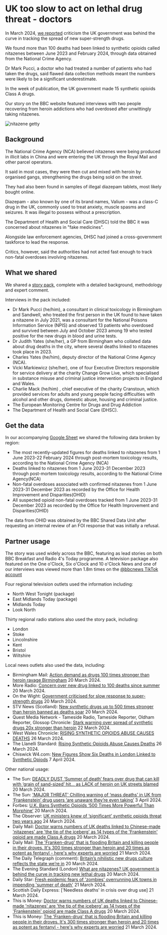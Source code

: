 # UK too slow to act on lethal drug threat - doctors

In March 2024, [we reported](https://www.bbc.co.uk/news/uk-68479491) criticism the UK government was behind the curve in tracking the spread of new super-strength drugs.

We found more than 100 deaths had been linked to synthetic opioids called nitazenes between June 2023 and February 2024, through data obtained from the National Crime Agency.

Dr Mark Pucci, a doctor who had treated a number of patients who had taken the drugs, said flawed data collection methods meant the numbers were likely to be a significant underestimate.

In the week of publication, the UK government made 15 synthetic opioids Class A drugs.

Our story on the BBC website featured interviews with two people recovering from heroin addictions who had overdosed after unwittingly taking nitazenes.

![nitazene getty](https://github.com/BBC-Data-Unit/Synthetic_opioids/assets/61186777/01ad7642-2fc2-4b2b-97dc-dab38f1e09ce)

## Background

The National Crime Agency (NCA) believed nitazenes were being produced in illicit labs in China and were entering the UK through the Royal Mail and other parcel operators.

It said in most cases, they were then cut and mixed with heroin by organised gangs, strengthening the drugs being sold on the street.

They had also been found in samples of illegal diazepam tablets, most likely bought online.

Diazepam - also known by one of its brand names, Valium - was a class-C drug in the UK,  commonly used to treat anxiety, muscle spasms and seizures. It was illegal to possess without a prescription.

The Department of Health and Social Care (DHSC) told the BBC it was concerned about nitazenes in "fake medicines". 

Alongside law enforcement agencies, DHSC had joined a cross-government taskforce to lead the response.

Critics, however, said the authorities had not acted fast enough to track non-fatal overdoses involving nitazenes.

## What we shared

We shared a [story pack](https://docs.google.com/document/d/1gvaKS175L6Q3-W4dFw_l2sHuSoozNO2IXWtZ7muuO_s/edit?usp=sharing), complete with a detailed background, methodology and expert comment.

Interviews in the pack included: 

* Dr Mark Pucci (he/him), a consultant in clinical toxicology in Birmingham and Sandwell, who treated the first person in the UK found to have taken a nitazene in July 2021, was a consultant for the National Poisons Information Service (NPIS) and observed 13 patients who overdosed and survived between July and October 2023 among 19 who tested positive for the new drugs in blood and urine tests.
* Dr Judith Yates (she/her), a GP from Birmingham who collated data about drug deaths in the city, where several deaths linked to nitazenes took place in 2023.
* Charles Yates (he/him), deputy director of the National Crime Agency (NCA). 
* Vicki Markiewicz (she/her), one of four Executive Directors responsible for service delivery at the charity Change Grow Live, which specialised in substance misuse and criminal justice intervention projects in England and Wales.
* Charlie Mack (he/him) , chief executive of the charity Cranstoun, which provided services for adults and young people facing difficulties with alcohol and other drugs, domestic abuse, housing and criminal justice.
* The European Monitoring Centre for Drugs and Drug Addiction
* The Department of Health and Social Care (DHSC).

## Get the data

In our accompanying [Google Sheet](https://docs.google.com/spreadsheets/d/1ZbdoaRt--mqC4XWWI00LvpcvnJPz87LfSgDPe6RkUQk/edit?usp=sharing_) we shared the following data broken by region:

* The most recently-updated figures for deaths linked to nitazenes from 1 June 2023-22 February 2024 through post-mortem toxicology results, according to the National Crime Agency (NCA)
* Deaths linked to nitazenes from 1 June 2023-31 December 2023 through post-mortem toxicology results, according to the National Crime Agency(NCA)
* Non-fatal overdoses associated with confirmed nitazenes from 1 June 2023-31 December 2023 as recorded by the Office for Health Improvement and Disparities(OHID)
* All suspected opioid non-fatal overdoses tracked from 1 June 2023-31 December 2023 as recorded by the Office for Health Improvement and Disparities(OHID)

The data from OHID was obtained by the BBC Shared Data Unit after requesting an internal review of an FOI response that was initially a refusal.

## Partner usage

The story was used widely across the BBC, featuring as lead stories on both BBC Breakfast and Radio 4's Today programme. A television package also featured on the One o'Clock, Six o'Clock and 10 o'Clock News and one of our interviews was viewed more than 1.8m times on the [@bbcnews TikTok account](https://www.tiktok.com/@bbcnews/video/7348469744808316193?is_from_webapp=1&sender_device=pc&web_id=7355885315141191200)

Four regional television outlets used the information including: 

* North West Tonight (package)
* East Midlands Today (package)
* Midlands Today
* Look North

Thirty regional radio stations also used the story pack, including:

* London
* Stoke
* Lincolnshire
* Kent
* Bristol
* Wiltshire

Local news outlets also used the data, including:

* Birmingham Mail: [Action demand as drugs 100 times stronger than heroin ravage Birmingham](https://www.birminghammail.co.uk/news/midlands-news/action-demand-drugs-100-times-28851886) 20 March 2024. 
* More Radio: [Concern over new drug linked to 100 deaths since summer](https://www.moreradio.online/news/sussex-news/concern-over-new-drug-linked-to-over-100-deaths-since-last-summer/) 20 March 2024.  
* On the Wight: [Government criticised for slow response to super-strength drugs](https://onthewight.com/uk-government-criticised-for-slow-response-to-emerging-super-strength-drugs/) 20 March 2024.
* STV News (Scotland): [New synthetic drugs up to 500 times stronger than heroin banned as deaths soar](https://news.stv.tv/scotland/new-synthetic-drugs-up-to-500-times-stronger-than-heroin-banned-as-deaths-soar-across-uk) 20 March 2024.
* Quest Media Network - Tameside Radio, Tameside Reporter, Oldham Reporter, Glossop Chronicle: [Stark warning over spread of synthetic drugs 20x stronger than heroin](https://www.questmedianetwork.co.uk/news/tameside-reporter/stark-warning-over-spread-of-synthetic-drugs-20x-stronger-than-heroin/) 22 March 2024.
* West Wales Chronicle: [RISING SYNTHETIC OPIOIDS ABUSE CAUSES DEATHS](https://www.westwaleschronicle.co.uk/blog/2024/03/26/rising-synthetic-opioids-abuse-causes-deaths/) 26 March 2024.
* The Llanelli Standard: [Rising Synthetic Opioids Abuse Causes Deaths](https://llanellistandard.com/rising-synthetic-opioids-abuse-causes-deaths/) 26 March 2024.
* Chiswick W4.com: [New Figures Show Six Deaths in London Linked to Synthetic Opiods](https://www.chiswickw4.com/default.asp?section=info&page=concrime1183.htm) 7 April 2024.

Other national usage: 

* The Sun: [DEADLY DUST ‘Summer of death’ fears over drug that can kill with ‘grain of sand-sized’ hit… as LACK of heroin on UK streets blamed](https://www.thesun.co.uk/news/26808544/nitazenes-synthetic-drug-death-fear/) 20 March 2024.
* The Sun: ['MAJOR THREAT' Chilling warning of ‘mass deaths’ in UK from ‘Frankenstein’ drug users ‘are unaware they’re even taking’](https://www.thesun.co.uk/health/27099033/drug-mass-deaths-frankenstein-nitazenes-uk/) 3 April 2024.
* Forbes: [U.K. Bans Synthetic Opioids ‘500 Times More Powerful Than Morphine’](https://www.forbes.com/sites/katherinehignett/2024/03/20/uk-bans-synthetic-opioids-500-times-more-powerful-than-morphine/) 20 March 2024.
* The Observer: [UK ministers knew of ‘significant’ synthetic opioids threat two years ago](https://www.theguardian.com/politics/2024/mar/24/uk-ministers-knew-of-significant-synthetic-opioids-threat-two-years-ago) 24 March 2024.
* Daily Mail: [Doctor warns numbers of UK deaths linked to Chinese-made 'nitazenes' are 'the tip of the iceberg' as 14 types of the 'Frankenstein' opioid are made Class A drugs](https://www.dailymail.co.uk/news/article-13218779/doctor-warns-uk-deaths-linked-nitazene-opioids.html) 20 March 2024.
* Daily Mail: [The 'Franken-drug' that is flooding Britain and killing people in their droves. It's 300 times stronger than heroin and 20 times as potent as fentanyl - here's why experts are worried](https://www.dailymail.co.uk/news/article-13223551/The-Chinese-Franken-drug-death-wave-sweeping-Britain-300-times-stronger-heroin-20-times-stronger-fentanyl-flooding-UK-killing-people-droves.html) 21 March 2024.
* The Daily Telegraph (comment): [Britain’s nihilistic new drugs culture reflects the state we’re in](https://www.telegraph.co.uk/news/2024/03/21/drugs-fentanyl-class-a-britain-new-drugs-culture/)  20 March 2024.
* The Evening Standard (London) [What are nitazenes? UK government is behind the curve in tracking new lethal drugs](https://www.standard.co.uk/news/uk/what-are-nitazenes-opioids-fentanyl-dangers-b1111501.html) 20 March 2024.
* Daily Star: [Fresh epidemic fears of 'zombies' overrunning UK towns in impending 'summer of death'](https://www.dailystar.co.uk/news/latest-news/fresh-epidemic-fears-zombies-overrunning-32406095) 21 March 2024.
* Scottish Daily Express: ['Needless deaths' in crisis over drug use] 21 March 2024.
* This is Money: [Doctor warns numbers of UK deaths linked to Chinese-made 'nitazenes' are 'the tip of the iceberg' as 14 types of the 'Frankenstein' opioid are made Class A drugs](https://www.thisismoney.co.uk/news/article-13218779/doctor-warns-uk-deaths-linked-nitazene-opioids.html) 20 March 2024.
* This is Money: [The 'Franken-drug' that is flooding Britain and killing people in their droves. It's 300 times stronger than heroin and 20 times as potent as fentanyl - here's why experts are worried](https://www.thisismoney.co.uk/news/article-13223551/The-Chinese-Franken-drug-death-wave-sweeping-Britain-300-times-stronger-heroin-20-times-stronger-fentanyl-flooding-UK-killing-people-droves.html) 21 March 2024.
